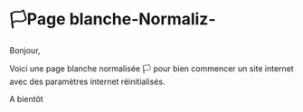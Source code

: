 # :white_flag:Page blanche-Normaliz-

Bonjour, 

Voici une page blanche normalisée :white_flag: pour bien commencer un site internet avec des paramètres internet réinitialisés.

A bientôt

